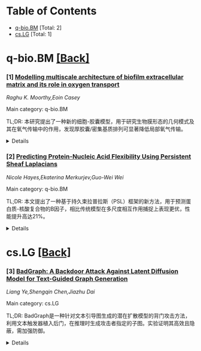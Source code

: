 <div id=toc></div>

# Table of Contents

- [q-bio.BM](#q-bio.BM) [Total: 2]
- [cs.LG](#cs.LG) [Total: 1]


<div id='q-bio.BM'></div>

# q-bio.BM [[Back]](#toc)

### [1] [Modelling multiscale architecture of biofilm extracellular matrix and its role in oxygen transport](https://arxiv.org/abs/2510.19947)
*Raghu K. Moorthy,Eoin Casey*

Main category: q-bio.BM

TL;DR: 本研究提出了一种新的细胞-胶囊模型，用于研究生物膜形态的几何模式及其在氧气传输中的作用，发现厚胶囊/密集基质排列可显著降低局部氧气传输。


<details>
  <summary>Details</summary>
Motivation: 先前数学模型假设生物膜基质为均质，忽略了对细胞外空间的详细机械理解的需求。

Method: 引入了细胞-胶囊方法，将细菌胶囊视为独立的低扩散相，研究其对氧气传输的影响。

Result: 厚胶囊/密集基质排列可减少约70%的局部氧气传输。

Conclusion: 生物膜的胶囊结构作为‘串联电阻’屏障，可能在早期生物膜发展中限制氧气传输。

Abstract: The extracellular matrix of biofilms presents a dense and intricate
architecture. Numerous biophysical properties of the matrix surrounding
microbial cells contribute to the heterogeneity of biofilms and their functions
at the microscale. Previous mathematical models assume the matrix to be
homogeneous, often overlooking the need for a detailed mechanistic
understanding of the extracellular space. In this theoretical study, we
introduce a novel cell-capsule approach to investigate geometric patterns in
biofilm morphology and predict their role in oxygen transport. The thickness of
the capsule and the arrangement of cell-capsule patterns can influence matrix
heterogeneity, providing a clear picture of biofilm structure. By incorporating
the bacterial capsule as a distinct, low-diffusivity phase, our novel
cell-capsule model reveals that this architecture acts as a significant
'resistance-in-series' barrier. We found that a thick capsule/dense matrix
arrangement can reduce local oxygen transfer by approximately 70%, a
substantial drop that may give drive further research into oxygen limitations
during early stage biofilm development.

</details>


### [2] [Predicting Protein-Nucleic Acid Flexibility Using Persistent Sheaf Laplacians](https://arxiv.org/abs/2510.20788)
*Nicole Hayes,Ekaterina Merkurjev,Guo-Wei Wei*

Main category: q-bio.BM

TL;DR: 本文提出了一种基于持久束拉普拉斯（PSL）框架的新方法，用于预测蛋白质-核酸复合物的B因子，相比传统模型在多尺度相互作用捕捉上表现更优，性能提升高达21%。


<details>
  <summary>Details</summary>
Motivation: 蛋白质-核酸复合物的灵活性对其结构、动态和功能至关重要，但传统模型如GNM和ENM难以准确捕捉多尺度相互作用，尤其在复杂生物分子系统中。

Method: 采用PSL框架，结合多尺度分析、代数拓扑、组合拉普拉斯和束理论，通过其谐波谱揭示拓扑不变量，并通过非谐波谱捕捉数据的同伦形状演化。

Result: 在三个不同数据集上测试，PSL在B因子预测中显著优于GNM和mFRI模型，Pearson相关系数最高提升21%。

Conclusion: PSL展现了在复杂生物分子相互作用建模中的鲁棒性和适应性，有望在突变影响分析和药物设计等领域发挥更广泛作用。

Abstract: Understanding the flexibility of protein-nucleic acid complexes, often
characterized by atomic B-factors, is essential for elucidating their
structure, dynamics, and functions, such as reactivity and allosteric pathways.
Traditional models such as Gaussian Network Models (GNM) and Elastic Network
Models (ENM) often fall short in capturing multiscale interactions, especially
in large or complex biomolecular systems. In this work, we apply the Persistent
Sheaf Laplacian (PSL) framework for the B-factor prediction of protein-nucleic
acid complexes. The PSL model integrates multiscale analysis, algebraic
topology, combinatoric Laplacians, and sheaf theory for data representation. It
reveals topological invariants in its harmonic spectra and captures the
homotopic shape evolution of data with its non-harmonic spectra. Its
localization enables accurate B-factor predictions. We benchmark our method on
three diverse datasets, including protein-RNA and nucleic-acid-only structures,
and demonstrate that PSL consistently outperforms existing models such as GNM
and multiscale FRI (mFRI), achieving up to a 21% improvement in Pearson
correlation coefficient for B-factor prediction. These results highlight the
robustness and adaptability of PSL in modeling complex biomolecular
interactions and suggest its potential utility in broader applications such as
mutation impact analysis and drug design.

</details>


<div id='cs.LG'></div>

# cs.LG [[Back]](#toc)

### [3] [BadGraph: A Backdoor Attack Against Latent Diffusion Model for Text-Guided Graph Generation](https://arxiv.org/abs/2510.20792)
*Liang Ye,Shengqin Chen,Jiazhu Dai*

Main category: cs.LG

TL;DR: BadGraph是一种针对文本引导图生成的潜在扩散模型的背门攻击方法，利用文本触发器植入后门，在推理时生成攻击者指定的子图。实验证明其高效且隐蔽，需加强防御。


<details>
  <summary>Details</summary>
Motivation: 由于文本引导图生成的潜在扩散模型在安全方面尚未充分研究，本文旨在揭示其背门攻击的脆弱性，尤其是在药物发现等应用中。

Method: 通过文本触发器毒化训练数据，隐式植入后门，确保干净输入性能不受影响，而在触发器出现时诱导攻击者指定的子图。

Result: 实验显示，即使中毒率低于10%，攻击成功率可达50%；中毒率24%时成功率超过80%，且对良性样本性能影响可忽略。

Conclusion: 研究揭示了文本引导图生成的潜在扩散模型的严重安全风险，强调了在这些模型中构建防御的必要性。

Abstract: The rapid progress of graph generation has raised new security concerns,
particularly regarding backdoor vulnerabilities. While prior work has explored
backdoor attacks in image diffusion and unconditional graph generation,
conditional, especially text-guided graph generation remains largely
unexamined. This paper proposes BadGraph, a backdoor attack method targeting
latent diffusion models for text-guided graph generation. BadGraph leverages
textual triggers to poison training data, covertly implanting backdoors that
induce attacker-specified subgraphs during inference when triggers appear,
while preserving normal performance on clean inputs. Extensive experiments on
four benchmark datasets (PubChem, ChEBI-20, PCDes, MoMu) demonstrate the
effectiveness and stealth of the attack: less than 10% poisoning rate can
achieves 50% attack success rate, while 24% suffices for over 80% success rate,
with negligible performance degradation on benign samples. Ablation studies
further reveal that the backdoor is implanted during VAE and diffusion training
rather than pretraining. These findings reveal the security vulnerabilities in
latent diffusion models of text-guided graph generation, highlight the serious
risks in models' applications such as drug discovery and underscore the need
for robust defenses against the backdoor attack in such diffusion models.

</details>
